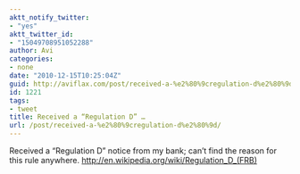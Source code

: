 ```yaml
---
aktt_notify_twitter:
- "yes"
aktt_twitter_id:
- "15049708951052288"
author: Avi
categories:
- none
date: "2010-12-15T10:25:04Z"
guid: http://aviflax.com/post/received-a-%e2%80%9cregulation-d%e2%80%9d/
id: 1221
tags:
- tweet
title: Received a “Regulation D” …
url: /post/received-a-%e2%80%9cregulation-d%e2%80%9d/
---
```

Received a “Regulation D” notice from my bank; can&#8217;t find the reason for this rule anywhere. <a href="http://en.wikipedia.org/wiki/Regulation_D_(FRB)" rel="nofollow">http://en.wikipedia.org/wiki/Regulation_D_(FRB)</a>